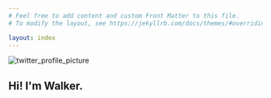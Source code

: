 ```yaml
---
# Feel free to add content and custom Front Matter to this file.
# To modify the layout, see https://jekyllrb.com/docs/themes/#overriding-theme-defaults

layout: index
---
```

<div class="center">
<img class="img-small" src="https://pbs.twimg.com/profile_images/1369687722541998081/Qg449cAj_400x400.jpg" alt="twitter_profile_picture">
<h2>Hi! I'm Walker.</h2>
</div>

